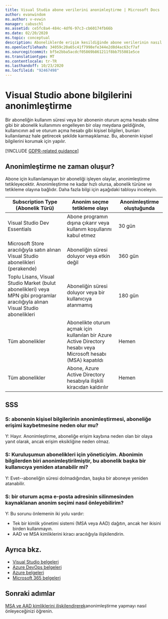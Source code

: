 ```yaml
---
title: Visual Studio abone verilerini anonimleştirme | Microsoft Docs
author: evanwindom
ms.author: v-evwin
manager: cabuschl
ms.assetid: ce5fc8a4-484c-4df6-97c3-cb60174fb66b
ms.date: 02/20/2020
ms.topic: conceptual
description: Aboneliklerde erişim kesildiğinde abone verilerinin nasıl anonimleştirilmemiş olduğunu öğrenin.
ms.openlocfilehash: 34059c20a65c41f7998efe344e2d8d4ac63cf7af
ms.sourcegitcommit: bf5e2bba5acdcf05869b861211f8bb755081e5ce
ms.translationtype: MT
ms.contentlocale: tr-TR
ms.lasthandoff: 10/23/2020
ms.locfileid: "92467498"
---
```

# <a name="anonymization-of-visual-studio-subscriber-information"></a>Visual Studio abone bilgilerini anonimleştirme
Bir aboneliğin kullanım süresi veya bir abonenin oturum açma hesabı silme gibi bir abonelik kullanımını engelleyen bir olay meydana geldiğinde, kullanıcının ad ve oturum açma hesabı gibi kişisel bilgileri, bunları kullanılamaz hale getirecek şekilde karmaşıklamaz.  Bu, abonenin kişisel bilgilerini korumak için yapılır.

[!INCLUDE [GDPR-related guidance](includes/gdpr-intro-sentence.md)]

## <a name="when-does-anonymization-occur"></a>Anonimleştirme ne zaman oluşur?
Abone için kullanılamayan bir aboneliği işleyen olaylar, anonimleştirme tetikleyecektir.  Anonimleştirme ne kadar hızlı olursa, abonelik türüne ve tetikleme olayına bağlıdır. Daha fazla bilgi için aşağıdaki tabloyu inceleyin.

| Subscription Type (Abonelik Türü)                                                                                                                       | Anonim seçme tetikleme olayı                                                                                                     | Anonimleştirme oluştuğunda |
|-----------------------------------------------------------------------------------------------------------------------------------------|------------------------------------------------------------------------------------------------------------|---------------------------|
| Visual Studio Dev Essentials                                                                                                            | Abone programın dışına çıkarır veya kullanım koşullarını kabul etmez                                    | 30 gün               |
| Microsoft Store aracılığıyla satın alınan Visual Studio abonelikleri (perakende)                                                                      | Aboneliğin süresi doluyor veya etkin değil                                                                   | 360 gün                  |
| Toplu Lisans, Visual Studio Market (bulut abonelikleri) veya MPN gibi programlar aracılığıyla alınan Visual Studio abonelikleri | Aboneliğin süresi doluyor veya bir kullanıcıya atanmamış                                                          | 180 gün                  |
| Tüm abonelikler                                                                                                                       | Abonelikte oturum açmak için kullanılan bir Azure Active Directory hesabı veya Microsoft hesabı (MSA) kapatıldı | Hemen               |
| Tüm abonelikler                                                                                                                       | Abone, Azure Active Directory hesabıyla ilişkili kiracıdan kaldırılır                                | Hemen               |

## <a name="faq"></a>SSS
### <a name="q--does-the-anonymization-of-the-subscribers-personal-information-cause-them-to-lose-access-to-the-subscription"></a>S: abonenin kişisel bilgilerinin anonimleştirmesi, aboneliğe erişimi kaybetmesine neden olur mu?
Y: Hayır.  Anonimleştirme, aboneliğe erişim kaybına neden olan bir olaya yanıt olarak, ancak erişim eksikliğine neden olmaz.

### <a name="q--im-an-admin-for-my-organizations-subscriptions--if-one-of-my-subscribers-information-is-anonymized-can-that-subscription-be-reassigned-to-another-user"></a>S: Kuruluşumun abonelikleri için yöneticiyim.  Abonimin bilgilerden biri anonimleştirilmiştir, bu abonelik başka bir kullanıcıya yeniden atanabilir mi?
Y: Evet--aboneliğin süresi dolmadığından, başka bir aboneye yeniden atanabilir.

### <a name="q-how-can-i-prevent-anonymization-caused-by-deleting-a-sign-in-email-address"></a>S: bir oturum açma e-posta adresinin silinmesinden kaynaklanan anonim seçimi nasıl önleyebilirim?
Y: Bu sorunu önlemenin iki yolu vardır:
- Tek bir kimlik yönetimi sistemi (MSA veya AAD) dağıtın, ancak her ikisini birden kullanmayın.  
- AAD ve MSA kimliklerini kiracı aracılığıyla ilişkilendirin. 

## <a name="see-also"></a>Ayrıca bkz.
- [Visual Studio belgeleri](/visualstudio/)
- [Azure DevOps belgeleri](/azure/devops/)
- [Azure belgeleri](/azure/)
- [Microsoft 365 belgeleri](/microsoft-365/)

## <a name="next-steps"></a>Sonraki adımlar
[MSA ve AAD kimliklerini ilişkilendirerek](/azure/active-directory/b2b/add-users-administrator)anonimleştirme yapmayı nasıl önleyeceğinizi öğrenin.